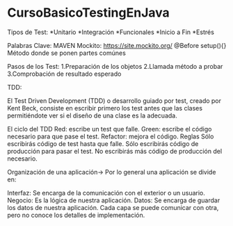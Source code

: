 # CursoBasicoTestingEnJava

Tipos de Test:
*Unitario
*Integración
*Funcionales
*Inicio a Fin
*Estrés

Palabras Clave:
MAVEN
Mockito: https://site.mockito.org/
        @Before
        setup(){} Método donde se ponen partes comúnes
      
Pasos de los Test:
1.Preparación de los objetos
2.Llamada método a probar
3.Comprobación de resultado esperado

TDD:

El Test Driven Development (TDD) o desarrollo guiado por test, creado por Kent Beck, consiste en escribir primero los test antes que las clases permitiéndote ver si el diseño de una clase es la adecuada.

El ciclo del TDD
Red: escribe un test que falle.
Green: escribe el código necesario para que pase el test.
Refactor: mejora el código.
Reglas
Sólo escribirás código de test hasta que falle.
Sólo escribirás código de producción para pasar el test.
No escribirás más código de producción del necesario.

Organización de una aplicación->
Por lo general una aplicación se divide en:

Interfaz: Se encarga de la comunicación con el exterior o un usuario.
Negocio: Es la lógica de nuestra aplicación.
Datos: Se encarga de guardar los datos de nuestra aplicación.
Cada capa se puede comunicar con otra, pero no conoce los detalles de implementación.

